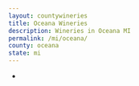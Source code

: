 ```yaml
---
layout: countywineries
title: Oceana Wineries
description: Wineries in Oceana MI
permalink: /mi/oceana/
county: oceana
state: mi
---
```

-
